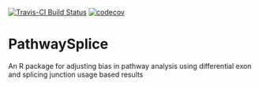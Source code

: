 [![Travis-CI Build Status](https://travis-ci.org/SCCC-BBC/PathwaySplice.svg?branch=master)](https://travis-ci.org/SCCC-BBC/PathwaySplice)
[![codecov](https://codecov.io/github/SCCC-BBC/PathwaySplice/coverage.svg?branch=master?precision=2)](https://codecov.io/github/SCCC-BBC/PathwaySplice)
# PathwaySplice
An R package for adjusting bias in pathway analysis using differential exon and splicing junction usage based results


